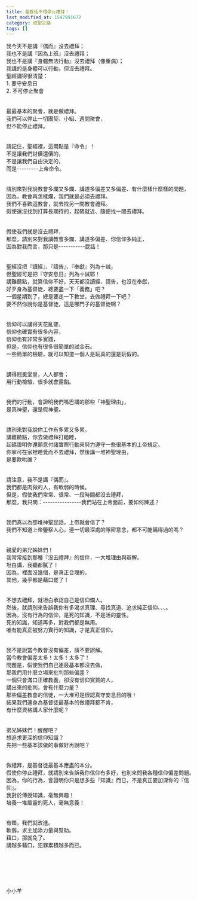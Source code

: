 ```yaml
---
title: 基督徒不得停止禮拜！
last_modified_at: 1547991672
category: 成聖之路
tags: []
---
```


我今天不是講『偶而』沒去禮拜；<br>我也不是講『因為上班』沒去禮拜；<br>我也不是講『身體無法行動』沒去禮拜（像重病）；<br>我講的是身體可以行動，但沒去禮拜。<br><!--more-->聖經講得很清楚：<br>1.	要守安息日<br>2.	不可停止聚會<br><br><br>最最基本的聚會，就是做禮拜。<br>我們可以停止一切團契、小組、週間聚會，<br>但不能停止禮拜。<br><br><br>請記住，聖經裡，這兩點是『命令』！<br>不是讓我們討價還價的，<br>不是讓我們自由決定的，<br>而是---------上帝命令。<br><br><br>請別來對我說教會多爛又多爛、講道多偏差又多偏差、有什麼樣什麼樣的問題，<br>因為，教會再怎樣爛，我們就是必須去禮拜。<br>我們不喜歡這教會，就去找另一間教會禮拜。<br>假使還沒找到打算長期待的，起碼就近、隨便找一間去禮拜。<br><br><br>假使我們就是沒去禮拜，<br>那麼，請別來對我講教會多爛、講道多偏差、你信仰多純正，<br>因為對我而言，那只是-----------屁話！<br><br><br>聖經沒把『讀經』、『禱告』、『奉獻』列為十誡，<br>但聖經可是把『守安息日』列為十誡耶！<br>講難聽點，就算信仰不好，天天都沒讀經、禱告，也沒在奉獻，<br>好歹身為基督徒，總要盡一下「義務」吧？<br>一個星期到了，總是要走一下教堂，去做禮拜一下吧？<br>要不然你說你是基督徒，這是哪門子的基督徒啊？<br><br><br>信仰可以講得天花亂墜，<br>信仰也確實有很多內容，<br>信仰也有非常多實踐，<br>但是，信仰也有很多很簡單的試金石。<br>一些簡單的檢驗，就可以知道一個人是玩真的還是玩假的。<br><br><br>講得冠冕堂皇，人人都會；<br>用行動檢驗，很多就會露餡。<br><br><br>我們的行動，會證明我們嘴巴講的那些「神聖理由」，<br>是真神聖，還是假神聖。<br><br><br>請別來對我說你工作有多累又多累，<br>講難聽點，你去做禮拜打瞌睡，<br>起碼證明你還願意付諸實際行動來努力遵守一些很基本的上帝規定。<br>你寧可在家裡睡覺而不去禮拜，然後講一堆神聖理由，<br>是要欺哄誰？<br><br><br>請注意，我不是講『偶而』。<br>我們都是肉做的人，有軟弱的時候。<br>但是，假使我們常常、很常、一段時間都沒去禮拜，<br>那麼，我只問：----------------我們站在上帝面前，要如何陳述？<br><br><br>我們真以為那堆神聖屁話，上帝就會信了？<br>我們不知道上帝鑒察人心，連一切最深處的隱密意念，都不可能瞞得過的嗎？<br><br><br>親愛的弟兄姊妹們！<br>我常常接到那種『沒去禮拜』的信件，一大堆理由與辯解。<br>坦白講，我聽都膩了！<br>因為，裡面沒幾個，是真正合理的。<br>其他，幾乎都是藉口罷了！<br><br><br>不想去禮拜，就坦白承認自己是信仰爛人。<br>然後，就請別來告訴我你有多渴求真理、尋找真道、追求純正信仰、、、。<br>因為，沒有行為的信仰，是死的知識，不是活的靈性。<br>死的知識，知道再多，對我們都是無用。<br>唯有能真正被努力實行的知識，才是真正信仰。<br><br><br>我不是說當今教會沒有偏差，請不要誤解。<br>當今教會偏差太多！太多！太多了！<br>問題是，假使我們自己連最基本都沒去做，<br>那我們用什麼立場來批判那些偏差？<br>一個只會滿口正確教義，卻沒有信仰實質的人，<br>講出來的批判，會有什麼力量？<br>那些偏差教會的信徒，一大堆可是很認真守安息日的哦！<br>結果我們連身為基督徒最基本的做禮拜都不肯，<br>有什麼資格講人家什麼呢？<br><br><br>弟兄姊妹們！醒醒吧？<br>想追求更深的信仰知識？<br>先把一些基本該做的事做好再說吧？<br><br><br>做禮拜，是基督徒最基本應盡的本分。<br>假使你停止禮拜，就請別來告訴我你信仰有多好，也別來問我各種信仰偏差問題。<br>因為，你的行為，會證明你只是想多些『知識』而已，不是真正要加深你的『信仰』。<br>我對於傳授知識，毫無興趣！<br>培養一堆屬靈的死人，毫無意義！<br><br><br>有錯，我們就改進。<br>軟弱，求主加添力量與幫助。<br>藉口，那就免了。<br>講越多藉口，犯罪累積越多而已。<br><br><br><br><br><br><br>小小羊<br><br><br>

